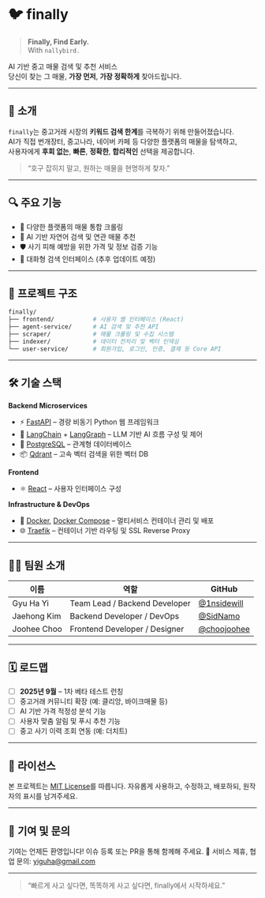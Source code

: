 # 🐦 finally

> **Finally, Find Early.**  
> With `nallybird.`  

AI 기반 중고 매물 검색 및 추천 서비스  
당신이 찾는 그 매물, **가장 먼저**, **가장 정확하게** 찾아드립니다.

---

## 🚀 소개

`finally`는 중고거래 시장의 **키워드 검색 한계**를 극복하기 위해 만들어졌습니다.  
AI가 직접 번개장터, 중고나라, 네이버 카페 등 다양한 플랫폼의 매물을 탐색하고,  
사용자에게 **후회 없는**, **빠른**, **정확한**, **합리적인** 선택을 제공합니다.

> “호구 잡히지 말고, 원하는 매물을 현명하게 찾자.”

---

## 🔍 주요 기능

- 📡 다양한 플랫폼의 매물 통합 크롤링  
- 🧠 AI 기반 자연어 검색 및 연관 매물 추천  
- 🛡️ 사기 피해 예방을 위한 가격 및 정보 검증 기능  
- 💬 대화형 검색 인터페이스 (추후 업데이트 예정)

---

## 🧩 프로젝트 구조

```bash
finally/
├── frontend/           # 사용자 웹 인터페이스 (React)
├── agent-service/      # AI 검색 및 추천 API
├── scraper/            # 매물 크롤링 및 수집 시스템
├── indexer/            # 데이터 전처리 및 벡터 인덱싱
└── user-service/       # 회원가입, 로그인, 인증, 결제 등 Core API
````

---

## 🛠 기술 스택

**Backend Microservices**

* ⚡️ [FastAPI](https://fastapi.tiangolo.com/) – 경량 비동기 Python 웹 프레임워크
* 🧠 [LangChain](https://www.langchain.com/) + [LangGraph](https://www.langchain.com/langgraph) – LLM 기반 AI 흐름 구성 및 제어
* 🧾 [PostgreSQL](https://www.postgresql.org/) – 관계형 데이터베이스
* 📦 [Qdrant](https://qdrant.tech/) – 고속 벡터 검색을 위한 벡터 DB

**Frontend**

* ⚛️ [React](https://reactjs.org/) – 사용자 인터페이스 구성

**Infrastructure & DevOps**

* 🐳 [Docker](https://www.docker.com/), [Docker Compose](https://docs.docker.com/compose/) – 멀티서비스 컨테이너 관리 및 배포
* 🌐 [Traefik](https://traefik.io/) – 컨테이너 기반 라우팅 및 SSL Reverse Proxy

---

## 🧑‍💻 팀원 소개

| 이름          | 역할                            | GitHub                                       |
| ----------- | ----------------------------- | -------------------------------------------- |
| Gyu Ha Yi   | Team Lead / Backend Developer | [@1nsidewill](https://github.com/1nsidewill) |
| Jaehong Kim | Backend Developer / DevOps    | [@SidNamo](https://github.com/SidNamo)       |
| Joohee Choo | Frontend Developer / Designer | [@choojoohee](https://github.com/choojoohee) |

---

## 🗓️ 로드맵

* [ ] **2025년 9월** – 1차 베타 테스트 런칭
* [ ] 중고거래 커뮤니티 확장 (예: 클리앙, 바이크매물 등)
* [ ] AI 기반 가격 적정성 분석 기능
* [ ] 사용자 맞춤 알림 및 푸시 추천 기능
* [ ] 중고 사기 이력 조회 연동 (예: 더치트)

---

## 📄 라이선스

본 프로젝트는 [MIT License](./LICENSE)를 따릅니다.
자유롭게 사용하고, 수정하고, 배포하되, 원작자의 표시를 남겨주세요.

---

## 🤝 기여 및 문의

기여는 언제든 환영입니다!
이슈 등록 또는 PR을 통해 함께해 주세요. 🙌
서비스 제휴, 협업 문의: [yiguha@gmail.com](mailto:yiguha@gmail.com)

---

> “빠르게 사고 싶다면,
> 똑똑하게 사고 싶다면,
> finally에서 시작하세요.”

